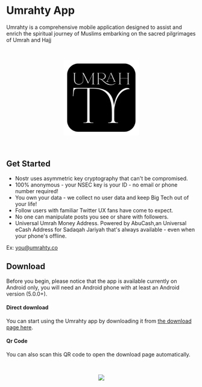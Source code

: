 ﻿# Umrahty App

Umrahty is a comprehensive mobile application designed to assist and enrich the spiritual journey of Muslims embarking on the sacred pilgrimages of Umrah and Hajj

<br>


<p align="center">
<img src="./icon_rounded.png" width="200" />
</p>

<br>

## Get Started

- Nostr uses asymmetric key cryptography that can't be compromised.
- 100% anonymous - your NSEC key is your ID - no email or phone number required!
- You own your data - we collect no user data and keep Big Tech out of your life!
- Follow users with familiar Twitter UX fans have come to expect.
- No one can manipulate posts you see or share with followers.
- Universal Umrah Money Address. Powered by AbuCash,an Universal eCash Address for Sadaqah Jariyah that's always available - even when your phone's offline.

Ex: you@umrahty.co

## Download

Before you begin, please notice that the app is available currently on Android only, you will need an Android phone with at least an Android version (5.0.0+).

#### Direct download

You can start using the Umrahty app by downloading it from [the download page here]([https://github.com/Umrahty-Engineering/Umrahty/releases/tag/0.9.66](https://github.com/Umrahty-Engineering/Umrahty/releases/tag/v1.0.0)).

#### Qr Code

You can also scan this QR code to open the download page automatically.

<br>

<p align="center">
<img src="https://github.com/Umrahty-Engineering/Umrahty/assets/25140579/31c1704c-e7f6-48b6-97d4-8b94bec9b37a" width="300" />
</p>

